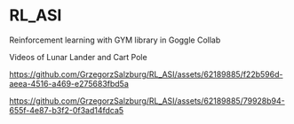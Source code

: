 # RL_ASI
Reinforcement learning with GYM library in Goggle Collab


Videos of Lunar Lander and Cart Pole


https://github.com/GrzegorzSalzburg/RL_ASI/assets/62189885/f22b596d-aeea-4516-a469-e275683fbd5a



https://github.com/GrzegorzSalzburg/RL_ASI/assets/62189885/79928b94-655f-4e87-b3f2-0f3ad14fdca5

